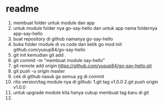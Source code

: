 # readme
1. membuat folder untuk module dan app
2. untuk module folder nya go-say-hello dan untuk app nama foldernya app-say-hello
3. buat repository di github namanya go-say-hello
4. buka folder module di vs code dan ketik go mod init github.com/yusup84/go-say-hello
5. git init kemudian git add .
6. git commit -m "membuat module say-hello"
8. git remote add origin https://github.com/yusup84/go-say-hello.git
9. git push -u origin master
10. cek di github nasuk ga semua yg di commit
11. rilis version/tag module nya di github:
    1.git tag v1.0.0
    2.git push origin v1.0.0
12. untuk upgrade module kita hanya cukup membuat tag baru di git
13.
